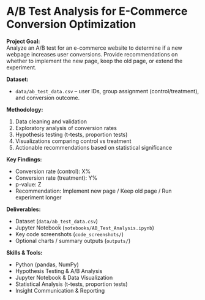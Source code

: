 # A/B Test Analysis for E-Commerce Conversion Optimization

**Project Goal:**  
Analyze an A/B test for an e-commerce website to determine if a new webpage increases user conversions. Provide recommendations on whether to implement the new page, keep the old page, or extend the experiment.

**Dataset:**  
- `data/ab_test_data.csv` – user IDs, group assignment (control/treatment), and conversion outcome.

**Methodology:**  
1. Data cleaning and validation  
2. Exploratory analysis of conversion rates  
3. Hypothesis testing (t-tests, proportion tests)  
4. Visualizations comparing control vs treatment  
5. Actionable recommendations based on statistical significance  

**Key Findings:**  
- Conversion rate (control): X%  
- Conversion rate (treatment): Y%  
- p-value: Z  
- Recommendation: Implement new page / Keep old page / Run experiment longer  

**Deliverables:**  
- Dataset (`data/ab_test_data.csv`)  
- Jupyter Notebook (`notebooks/AB_Test_Analysis.ipynb`)  
- Key code screenshots (`code_screenshots/`)  
- Optional charts / summary outputs (`outputs/`)  

**Skills & Tools:**  
- Python (pandas, NumPy)  
- Hypothesis Testing & A/B Analysis  
- Jupyter Notebook & Data Visualization  
- Statistical Analysis (t-tests, proportion tests)  
- Insight Communication & Reporting
